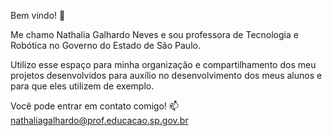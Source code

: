 Bem vindo! 🌷

Me chamo Nathalia Galhardo Neves e sou professora de Tecnologia e Robótica no Governo do Estado de São Paulo.

Utilizo esse espaço para minha organização e compartilhamento dos meu projetos desenvolvidos para auxílio no desenvolvimento dos meus alunos e para que eles utilizem de exemplo.

Você pode entrar em contato comigo!
📫 nathaliagalhardo@prof.educacao.sp.gov.br
